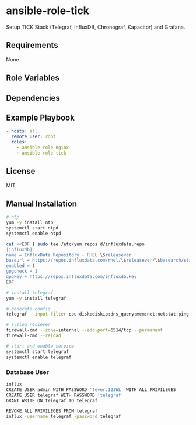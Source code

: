 # ansible-role-tick

Setup TICK Stack (Telegraf, InfluxDB, Chronograf, Kapacitor) and Grafana.

## Requirements

None

## Role Variables

## Dependencies

## Example Playbook

```yaml
- hosts: all
  remote_user: root
  roles:
    - ansible-role-nginx
    - ansible-role-tick
```

## License

MIT

## Manual Installation

```bash
# ntp
yum -y install ntp
systemctl start ntpd
systemctl enable ntpd

cat <<EOF | sudo tee /etc/yum.repos.d/influxdata.repo
[influxdb]
name = InfluxData Repository - RHEL \$releasever
baseurl = https://repos.influxdata.com/rhel/\$releasever/\$basearch/stable
enabled = 1
gpgcheck = 1
gpgkey = https://repos.influxdata.com/influxdb.key
EOF

# install telegraf
yum -y install telegraf

# generate config
telegraf --input-filter cpu:disk:diskio:dns_query:mem:net:netstat:ping:system: --output-filter influxdb config > telegraf.conf

# syslog reciever
firewall-cmd --zone=internal --add-port=6514/tcp --permanent
firewall-cmd --reload

# start and enable service
systemctl start telegraf
systemctl enable telegraf
```

### Database User

```bash
influx
CREATE USER admin WITH PASSWORD 'fever.123WL' WITH ALL PRIVILEGES
CREATE USER telegraf WITH PASSWORD 'telegraf'
GRANT WRITE ON telegraf TO telegraf

REVOKE ALL PRIVILEGES FROM telegraf
influx -username telegraf -password telegraf
```